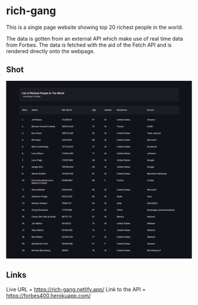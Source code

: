 # rich-gang
This is a single page website showing top 20 richest people in the world.

The data is gotten from an external API which make use of real time data from Forbes. The data is fetched with the aid of the Fetch API and is rendered directly onto the webpage.

## Shot
<img src="shot.png" alt="screenshot">

## Links
Live URL = https://rich-gang.netlify.app/
Link to the API = https://forbes400.herokuapp.com/
